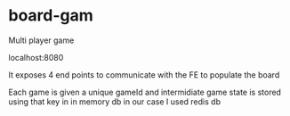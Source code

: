 # board-gam
Multi player game


localhost:8080

It exposes 4 end points to communicate with the FE to populate the board 

Each game is given a unique gameId and  intermidiate game state is stored using that key in in memory db in our case I used redis db



